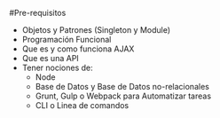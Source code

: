 #Pre-requisitos

* Objetos y Patrones (Singleton y Module)
* Programación Funcional
* Que es y como funciona AJAX
* Que es una API
* Tener nociones de:
  * Node
  * Base de Datos y Base de Datos no-relacionales
  * Grunt, Gulp o Webpack para Automatizar tareas
  * CLI o Linea de comandos
